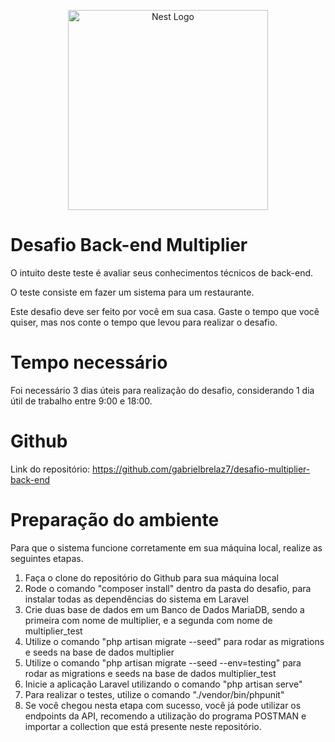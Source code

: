 
<p align="center">
  <img src="https://multiplier.com.br/assets/multiplier.svg" width="320" alt="Nest Logo" />
</p>


# Desafio Back-end Multiplier

O intuito deste teste é avaliar seus conhecimentos técnicos de back-end.

O teste consiste em fazer um sistema para um restaurante.

Este desafio deve ser feito por você em sua casa. Gaste o tempo que você quiser, mas nos conte o tempo que levou para realizar o desafio.

# Tempo necessário

Foi necessário 3 dias úteis para realização do desafio, considerando 1 dia útil de trabalho entre 9:00 e 18:00.

# Github

Link do repositório: 
https://github.com/gabrielbrelaz7/desafio-multiplier-back-end

# Preparação do ambiente

Para que o sistema funcione corretamente em sua máquina local, realize as seguintes etapas.

1. Faça o clone do repositório do Github para sua máquina local
2. Rode o comando "composer install" dentro da pasta do desafio, para instalar todas as dependências do sistema em Laravel
3. Crie duas base de dados em um Banco de Dados MariaDB, sendo a primeira com nome de multiplier, e a segunda com nome de multiplier_test
4. Utilize o comando "php artisan migrate --seed" para rodar as migrations e seeds na base de dados multiplier
5. Utilize o comando "php artisan migrate --seed --env=testing" para rodar as migrations e seeds na base de dados multiplier_test  
6. Inicie a aplicação Laravel utilizando o comando "php artisan serve"
7. Para realizar o testes, utilize o comando "./vendor/bin/phpunit"
8. Se você chegou nesta etapa com sucesso, você já pode utilizar os endpoints da API, recomendo a utilização do programa POSTMAN e importar a collection que está presente neste repositório.